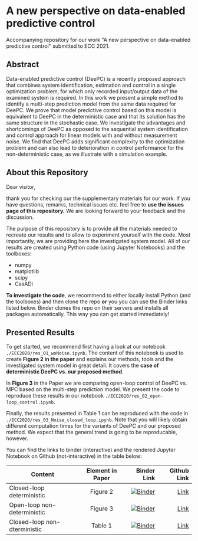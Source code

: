 # A new perspective on data-enabled predictive control
Accompanying  repository for our work "A new perspective on data-enabled predictive control" submitted to ECC 2021.

## Abstract
Data-enabled predictive control (DeePC) is a recently proposed approach that combines system identification, estimation and control in a single optimization problem, for which only recorded input/output data of the examined system is required.
In this work we present a simple method to identify a multi-step prediction model from the same data required for DeePC. We prove that model predictive control based on this model is equivalent to DeePC in the deterministic case and that its solution has the same structure in the stochastic case. 
We investigate the advantages and shortcomings of DeePC as opposed to the sequential system identification and control approach for linear models with and without measurement noise. We find that DeePC adds significant complexity to the optimization problem and can also lead to deterioration in control performance for the non-deterministic case, as we illustrate with a simulation example.

## About this Repository

Dear visitor, 

thank you for checking our the supplementary materials for our work. 
If you have questions, remarks, technical issues etc. feel free to **use the issues page of this repository.**
We are looking forward to your feedback and the discussion. 

The purpose of this repository is to provide all the materials needed to recreate our results and to allow to experiment yourself with the code. 
Most importantly, we are providing here the investigated system model.
All of our results are created using Python code (using Jupyter Notebooks) and the toolboxes:

- numpy
- matplotlib
- scipy
- CasADi

**To investigate the code**, we recommend to either locally install Python (and the toolboxes) and then clone the repo **or** you you can use the Binder links listed below. Binder clones the repo on their servers and installs all packages automatically. This way you can get started immediately! 

## Presented Results

To get started, we recommend first having a look at our notebook ``./ECC2020/res_01_woNoise.ipynb``. The content of this notebook is used to create **Figure 2 in the paper** and explains our methods, tools and the investigated system model in great detail. It covers the **case of deterministic DeePC vs. our proposed method**.


In **Figure 3** in the Paper we are comparing open-loop control of DeePC vs. MPC based on the multi-step prediction model. We present the code to reproduce these results in our notebook ``./ECC2020/res_02_open-loop_control.ipynb``.

Finally, the results presented in Table 1 can be reproduced with the code in ``./ECC2020/res_03_Noise_closed_loop.ipynb``. Note that you will likely obtain different computation times for the variants of DeePC and our proposed method. We expect that the general trend is going to be reproducable, however. 


You can find the links to binder (interactive) and the rendered Jupyter Notebook on Github (not-interactive) in the table below:

| Content        | Element in Paper           | Binder Link  | Github Link |
| ------------- |:-------------:| -----:| -----:|
| Closed-loop deterministic     | Figure 2 | [![Binder](https://mybinder.org/badge_logo.svg)](https://mybinder.org/v2/gh/4flixt/DeePC_Perspective/main?filepath=.%2FECC2021%2Fres_01_woNoise.ipynb) | [Link](./ECC2021/res_01_woNoise.ipynb) |
| Open-loop non-deterministic  | Figure 3      |   [![Binder](https://mybinder.org/badge_logo.svg)](https://mybinder.org/v2/gh/4flixt/DeePC_Perspective/main?filepath=.%2FECC2021%2Fres_02_open-loop_control.ipynb)| [Link](./ECC2021/res_02_open-loop_control.ipynb) |
| Closed-loop non-dterministic | Table 1    |    [![Binder](https://mybinder.org/badge_logo.svg)](https://mybinder.org/v2/gh/4flixt/DeePC_Perspective/main?filepath=.%2FECC2021%2Fres_03_Noise_closed_loop.ipynb) | [Link](./ECC2021/res_03_Noise_closed_loop.ipynb) |


